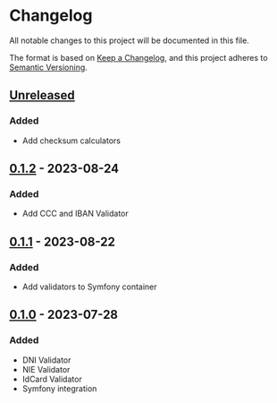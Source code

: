 # Changelog

All notable changes to this project will be documented in this file.

The format is based on [Keep a Changelog](https://keepachangelog.com/en/1.0.0/),
and this project adheres to [Semantic Versioning](https://semver.org/spec/v2.0.0.html).

## [Unreleased]

### Added

- Add checksum calculators

## [0.1.2] - 2023-08-24

### Added

- Add CCC and IBAN Validator

## [0.1.1] - 2023-08-22

### Added

- Add validators to Symfony container

## [0.1.0] - 2023-07-28

### Added

- DNI Validator
- NIE Validator
- IdCard Validator
- Symfony integration


[unreleased]: https://github.com/olivierlacan/keep-a-changelog/compare/0.1.2...HEAD
[0.1.2]: https://github.com/olivierlacan/keep-a-changelog/releases/tag/0.1.2
[0.1.1]: https://github.com/olivierlacan/keep-a-changelog/releases/tag/0.1.1
[0.1.0]: https://github.com/olivierlacan/keep-a-changelog/releases/tag/0.1.0
